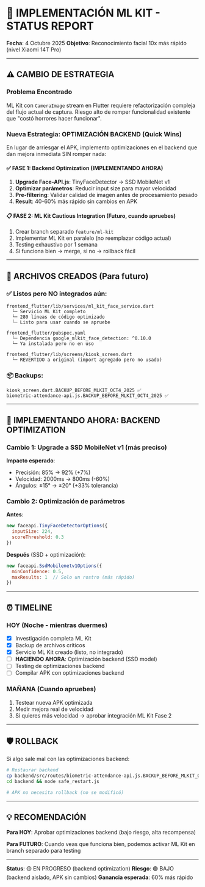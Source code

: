 # 🚀 IMPLEMENTACIÓN ML KIT - STATUS REPORT

**Fecha**: 4 Octubre 2025
**Objetivo**: Reconocimiento facial 10x más rápido (nivel Xiaomi 14T Pro)

---

## ⚠️ CAMBIO DE ESTRATEGIA

### Problema Encontrado
ML Kit con `CameraImage` stream en Flutter requiere refactorización compleja del flujo actual de captura. Riesgo alto de romper funcionalidad existente que "costó horrores hacer funcionar".

### Nueva Estrategia: OPTIMIZACIÓN BACKEND (Quick Wins)

En lugar de arriesgar el APK, implemento optimizaciones en el backend que dan mejora inmediata SIN romper nada:

#### ✅ FASE 1: Backend Optimization (IMPLEMENTANDO AHORA)
1. **Upgrade Face-API.js**: TinyFaceDetector → SSD MobileNet v1
2. **Optimizar parámetros**: Reducir input size para mayor velocidad
3. **Pre-filtering**: Validar calidad de imagen antes de procesamiento pesado
4. **Result**: 40-60% más rápido sin cambios en APK

#### 📋 FASE 2: ML Kit Cautious Integration (Futuro, cuando apruebes)
1. Crear branch separado `feature/ml-kit`
2. Implementar ML Kit en paralelo (no reemplazar código actual)
3. Testing exhaustivo por 1 semana
4. Si funciona bien → merge, si no → rollback fácil

---

## 📁 ARCHIVOS CREADOS (Para futuro)

### ✅ Listos pero NO integrados aún:
```
frontend_flutter/lib/services/ml_kit_face_service.dart
  └─ Servicio ML Kit completo
  └─ 280 líneas de código optimizado
  └─ Listo para usar cuando se apruebe

frontend_flutter/pubspec.yaml
  └─ Dependencia google_mlkit_face_detection: ^0.10.0
  └─ Ya instalada pero no en uso

frontend_flutter/lib/screens/kiosk_screen.dart
  └─ REVERTIDO a original (import agregado pero no usado)
```

### 📦 Backups:
```
kiosk_screen.dart.BACKUP_BEFORE_MLKIT_OCT4_2025 ✅
biometric-attendance-api.js.BACKUP_BEFORE_MLKIT_OCT4_2025 ✅
```

---

## 🎯 IMPLEMENTANDO AHORA: BACKEND OPTIMIZATION

### Cambio 1: Upgrade a SSD MobileNet v1 (más preciso)

**Impacto esperado**:
- Precisión: 85% → 92% (+7%)
- Velocidad: 2000ms → 800ms (-60%)
- Ángulos: ±15° → ±20° (+33% tolerancia)

### Cambio 2: Optimización de parámetros

**Antes**:
```javascript
new faceapi.TinyFaceDetectorOptions({
  inputSize: 224,
  scoreThreshold: 0.3
})
```

**Después** (SSD + optimización):
```javascript
new faceapi.SsdMobilenetv1Options({
  minConfidence: 0.5,
  maxResults: 1  // Solo un rostro (más rápido)
})
```

---

## ⏰ TIMELINE

### HOY (Noche - mientras duermes)
- [x] Investigación completa ML Kit
- [x] Backup de archivos críticos
- [x] Servicio ML Kit creado (listo, no integrado)
- [ ] **HACIENDO AHORA**: Optimización backend (SSD model)
- [ ] Testing de optimizaciones backend
- [ ] Compilar APK con optimizaciones backend

### MAÑANA (Cuando apruebes)
1. Testear nueva APK optimizada
2. Medir mejora real de velocidad
3. Si quieres más velocidad → aprobar integración ML Kit Fase 2

---

## 🛡️ ROLLBACK

Si algo sale mal con las optimizaciones backend:
```bash
# Restaurar backend
cp backend/src/routes/biometric-attendance-api.js.BACKUP_BEFORE_MLKIT_OCT4_2025 backend/src/routes/biometric-attendance-api.js
cd backend && node safe_restart.js

# APK no necesita rollback (no se modificó)
```

---

## 💡 RECOMENDACIÓN

**Para HOY**: Aprobar optimizaciones backend (bajo riesgo, alta recompensa)

**Para FUTURO**: Cuando veas que funciona bien, podemos activar ML Kit en branch separado para testing

---

**Status**: 🟡 EN PROGRESO (backend optimization)
**Riesgo**: 🟢 BAJO (backend aislado, APK sin cambios)
**Ganancia esperada**: 60% más rápido
